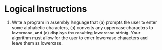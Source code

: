 # Logical Instructions

1. Write a program in assembly language that (a) prompts the user to enter some alphabetic characters, (b) converts any uppercase characters to lowercase, and (c) displays the resulting lowercase strintg. Your algorithm must allow for the user to enter lowercase characters and leave them as lowercase.


